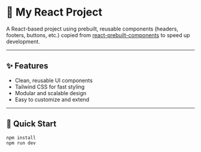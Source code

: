 # 🚀 My React Project

A React-based project using prebuilt, reusable components (headers, footers, buttons, etc.) copied from [react-prebuilt-components](https://github.com/yourusername/react-prebuilt-components) to speed up development.

---

## ✨ Features

- Clean, reusable UI components  
- Tailwind CSS for fast styling  
- Modular and scalable design  
- Easy to customize and extend  

---

## 🚀 Quick Start

```bash
npm install
npm run dev
